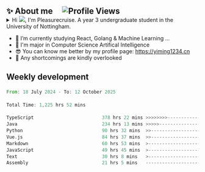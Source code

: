 <!--<p align="center">
<img src="https://capsule-render.vercel.app/api?type=waving&color=timeGradient&height=300&&section=header&text=HI%20THERE!&fontSize=90&fontAlign=50&fontAlignY=30&desc=I%20am%20Pleasurecruise!&descAlign=50&descSize=30&descAlignY=60&animation=twinkling" />
</p>

<p align="center">
<img src="https://readme-typing-svg.demolab.com?font=Orbitron&size=25&pause=1000&center=true&vCenter=true&random=false&width=600&lines=Welcome+to+my+GitHub+profile+page!;I+am+super+obsessed+with+programming!" />
</p>-->

<div align="left" style="display: flex; align-items: center; gap: 10px;">
  <h2 style="margin: 0;">✨ About me &nbsp;&nbsp;&nbsp;&nbsp;<img src="https://komarev.com/ghpvc/?username=pleasurecruise&label=Profile%20views&color=0e75b6&style=flat" alt="Profile Views" width="130" /></h2>
</div>
<details>
<summary>Hi <img src="https://media.giphy.com/media/hvRJCLFzcasrR4ia7z/giphy.gif" width="5%">, I'm Pleasurecruise. A year 3 undergraduate student in the University of Nottingham.</summary> 

![](./profile-3d-contrib/profile-night-rainbow.svg)
</details>

- 🌱 I’m currently studying React, Golang & Machine Learning ...
- 🔭 I'm major in Computer Science Artifical Intelligence
- 😎 You can know me better by my profile page: https://yiming1234.cn
- 🙏 Any shortcomings are kindly overlooked

## Weekly development
<!--START_SECTION:waka-->

```rust
From: 18 July 2024 - To: 12 October 2025

Total Time: 1,225 hrs 52 mins

TypeScript                         378 hrs 22 mins >>>>>>>>-----------------   30.78 %
Java                               234 hrs 13 mins >>>>>--------------------   19.05 %
Python                             90 hrs 32 mins  >>-----------------------   07.37 %
Vue.js                             84 hrs 37 mins  >>-----------------------   06.88 %
Markdown                           60 hrs 53 mins  >------------------------   04.95 %
JavaScript                         49 hrs 45 mins  >------------------------   04.05 %
Text                               30 hrs 8 mins   >------------------------   02.45 %
Assembly                           21 hrs 5 mins   -------------------------   01.72 %
```

<!--END_SECTION:waka-->

<!--## Recent Activity

| <a href="https://blog.yiming1234.cn"><img align="center" src="https://github-readme-stats.vercel.app/api?username=Pleasurecruise&show_icons=true&theme=tokyonight" /></a> | <a href="https://blog.yiming1234.cn"><img align="center" src="https://github-readme-stats.vercel.app/api/top-langs/?username=pleasurecruise&layout=donut&theme=tokyonight" alt="pleasurecruise" /></a> |
| ------------- | ------------- |-->

